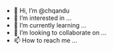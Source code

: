 - 👋 Hi, I’m @chqandu
- 👀 I’m interested in ...
- 🌱 I’m currently learning ...
- 💞️ I’m looking to collaborate on ...
- 📫 How to reach me ...

<!---
chqandu/chqandu is a ✨ special ✨ repository because its `README.md` (this file) appears on your GitHub profile.
You can click the Preview link to take a look at your changes.
--->
